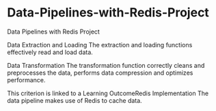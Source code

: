 # Data-Pipelines-with-Redis-Project
Data Pipelines with Redis Project


Data Extraction and Loading
The extraction and loading functions effectively read and load data.

Data Transformation
The transformation function correctly cleans and preprocesses the data, performs data compression and optimizes performance.

This criterion is linked to a Learning OutcomeRedis Implementation
The data pipeline makes use of Redis to cache data.
